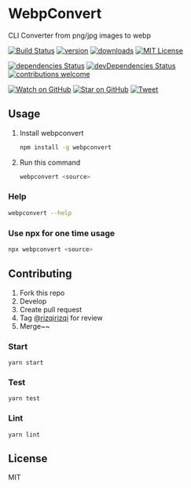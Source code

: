# WebpConvert

CLI Converter from png/jpg images to webp

[![Build Status][build-badge]][build-url]
[![version][version-badge]][version-url]
[![downloads][downloads-badge]][downloads-url]
[![MIT License][license-badge]][license-url]

[![dependencies Status][dep-badge]][dep-url]
[![devDependencies Status][dev-dep-badge]][dev-dep-url]
[![contributions welcome][contrib-badge]][contrib-url]

[![Watch on GitHub][github-watch-badge]][github-watch]
[![Star on GitHub][github-star-badge]][github-star]
[![Tweet][twitter-badge]][twitter]

## Usage
1. Install webpconvert
   ```bash
   npm install -g webpconvert
   ```
2. Run this command
   ```bash
   webpconvert <source>
   ```

### Help
```bash
webpconvert --help
```

### Use npx for one time usage
```bash
npx webpconvert <source>
```

## Contributing
1. Fork this repo
2. Develop
3. Create pull request
4. Tag [@rizqirizqi](https://github.com/rizqirizqi) for review
5. Merge~~

### Start
```
yarn start
```

### Test
```
yarn test
```

### Lint
```
yarn lint
```

## License

MIT

[build-badge]: https://img.shields.io/github/workflow/status/rizqirizqi/webpconvert/Publish?style=flat-square
[build-url]: https://github.com/rizqirizqi/webpconvert/actions
[version-badge]: https://img.shields.io/npm/v/webpconvert.svg?style=flat-square
[version-url]: https://www.npmjs.com/package/webpconvert
[downloads-badge]: https://img.shields.io/npm/dm/webpconvert.svg?style=flat-square
[downloads-url]: http://npm-stat.com/charts.html?package=webpconvert&from=2019-01-01
[license-badge]: https://img.shields.io/npm/l/webpconvert.svg?style=flat-square
[license-url]: https://github.com/rizqirizqi/webpconvert/blob/master/LICENSE

[dep-badge]: https://img.shields.io/david/rizqirizqi/webpconvert?style=flat-square
[dep-url]: https://david-dm.org/rizqirizqi/webpconvert
[dev-dep-badge]: https://img.shields.io/david/dev/rizqirizqi/webpconvert?style=flat-square
[dev-dep-url]: https://david-dm.org/rizqirizqi/webpconvert?type=dev
[contrib-badge]: https://img.shields.io/badge/contributions-welcome-brightgreen.svg?style=flat-square
[contrib-url]: https://github.com/rizqirizqi/webpconvert/issues

[github-watch-badge]: https://img.shields.io/github/watchers/rizqirizqi/webpconvert.svg?style=social
[github-watch]: https://github.com/rizqirizqi/webpconvert/watchers
[github-star-badge]: https://img.shields.io/github/stars/rizqirizqi/webpconvert.svg?style=social
[github-star]: https://github.com/rizqirizqi/webpconvert/stargazers
[twitter]: https://twitter.com/intent/tweet?text=Check%20out%20this%20CLI%20converter%20from%20png%2Fjpg%20images%20to%20webp!%20https%3A%2F%2Fgithub.com%2Frizqirizqi%2Fwebpconvert
[twitter-badge]: https://img.shields.io/twitter/url/https/github.com/rizqirizqi/webpconvert.svg?style=social
